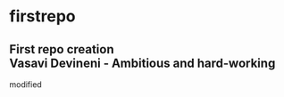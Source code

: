 # firstrepo
First repo creation<br>
Vasavi Devineni - Ambitious and hard-working
---------------------------
modified